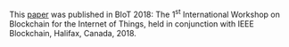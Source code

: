 This [paper](https://github.com/ANRGUSC/SDPP/blob/master/documents/streaming-data-payment-protocol.pdf) was published in BIoT 2018: The 1<sup>st</sup> International Workshop on Blockchain for the Internet of Things, held in conjunction with IEEE Blockchain, Halifax, Canada, 2018.
